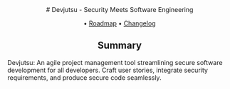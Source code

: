 <div align="center">
# Devjutsu - Security Meets Software Engineering

•
[Roadmap](/ROADMAP.md)
•
[Changelog](/CHANGELOG.md)

## Summary

</div>

Devjutsu: An agile project management tool streamlining secure software development for all developers. Craft user stories, integrate security requirements, and produce secure code seamlessly.
